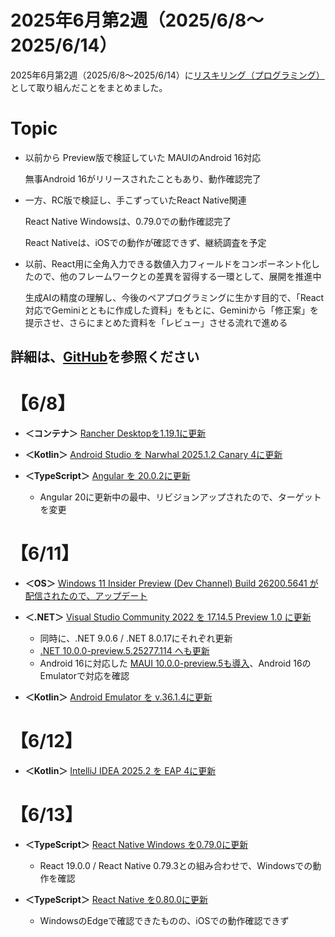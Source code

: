 # 2025年6月第2週（2025/6/8～2025/6/14）

2025年6月第2週（2025/6/8～2025/6/14）に[リスキリング（プログラミング）](https://tatsukiyoshi.github.io/)として取り組んだことをまとめました。

# Topic
- 以前から Preview版で検証していた MAUIのAndroid 16対応

  無事Android 16がリリースされたこともあり、動作確認完了

- 一方、RC版で検証し、手こずっていたReact Native関連

  React Native Windowsは、0.79.0での動作確認完了

  React Nativeは、iOSでの動作が確認できず、継続調査を予定

- 以前、React用に全角入力できる数値入力フィールドをコンポーネント化したので、他のフレームワークとの差異を習得する一環として、展開を推進中
  
  生成AIの精度の理解し、今後のペアプログラミングに生かす目的で、「React対応でGeminiとともに作成した資料」をもとに、Geminiから「修正案」を提示させ、さらにまとめた資料を「レビュー」させる流れで進める

詳細は、[GitHub](https://tatsukiyoshi.github.io/)を参照ください
---
# 【6/8】
- **＜コンテナ＞** [Rancher Desktopを1.19.1に更新](https://rancherdesktop.io/)

- **＜Kotlin＞** [Android Studio を Narwhal 2025.1.2 Canary 4に更新](https://developer.android.com/studio)

- **＜TypeScript＞** [Angular を 20.0.2に更新](https://angular.dev/)
  - Angular 20に更新中の最中、リビジョンアップされたので、ターゲットを変更

# 【6/11】
- **＜OS＞**  [Windows 11 Insider Preview (Dev Channel) Build 26200.5641 が配信されたので、アップデート](https://aka.ms/DevLatest)

- **＜.NET＞** [Visual Studio Community 2022 を 17.14.5 Preview 1.0 に更新](https://learn.microsoft.com/en-us/visualstudio/releases/2022/release-notes-preview)
  - 同時に、.NET 9.0.6 / .NET 8.0.17にそれぞれ更新
  - [.NET 10.0.0-preview.5.25277.114 へも更新](https://dotnet.microsoft.com/ja-jp/download/dotnet)
  - Android 16に対応した [MAUI 10.0.0-preview.5も導入](https://github.com/dotnet/maui)、Android 16のEmulatorで対応を確認

- **＜Kotlin＞** [Android Emulator を v.36.1.4に更新](https://developer.android.com/studio)

# 【6/12】
- **＜Kotlin＞** [IntelliJ IDEA 2025.2 を EAP 4に更新](https://www.jetbrains.com/ja-jp/idea/)

# 【6/13】
- **＜TypeScript＞** [React Native Windows を0.79.0に更新](https://microsoft.github.io/react-native-windows/)
  - React 19.0.0 / React Native 0.79.3との組み合わせで、Windowsでの動作を確認

- **＜TypeScript＞** [React Native を0.80.0に更新](https://reactnative.dev/)
  - WindowsのEdgeで確認できたものの、iOSでの動作確認できず
